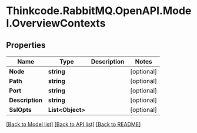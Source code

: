 # Thinkcode.RabbitMQ.OpenAPI.Model.OverviewContexts
## Properties

Name | Type | Description | Notes
------------ | ------------- | ------------- | -------------
**Node** | **string** |  | [optional] 
**Path** | **string** |  | [optional] 
**Port** | **string** |  | [optional] 
**Description** | **string** |  | [optional] 
**SslOpts** | **List&lt;Object&gt;** |  | [optional] 

[[Back to Model list]](../README.md#documentation-for-models) [[Back to API list]](../README.md#documentation-for-api-endpoints) [[Back to README]](../README.md)

